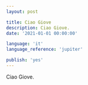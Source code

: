```yaml
---
layout: post

title: Ciao Giove
description: Ciao Giove.
date: '2021-01-01 00:00:00'

language: 'it'
language_reference: 'jupiter'

publish: 'yes'
---
```


Ciao Giove.
